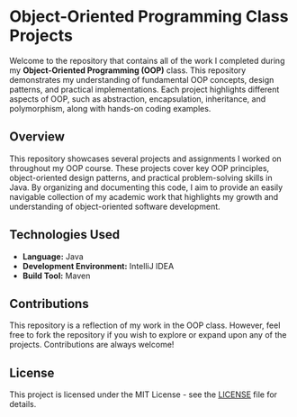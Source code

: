 
# Object-Oriented Programming Class Projects

Welcome to the repository that contains all of the work I completed during my **Object-Oriented Programming (OOP)** class. This repository demonstrates my understanding of fundamental OOP concepts, design patterns, and practical implementations. Each project highlights different aspects of OOP, such as abstraction, encapsulation, inheritance, and polymorphism, along with hands-on coding examples.


## Overview

This repository showcases several projects and assignments I worked on throughout my OOP course. These projects cover key OOP principles, object-oriented design patterns, and practical problem-solving skills in Java. By organizing and documenting this code, I aim to provide an easily navigable collection of my academic work that highlights my growth and understanding of object-oriented software development.

## Technologies Used

- **Language:** Java
- **Development Environment:** IntelliJ IDEA
- **Build Tool:** Maven 

## Contributions

This repository is a reflection of my work in the OOP class. However, feel free to fork the repository if you wish to explore or expand upon any of the projects. Contributions are always welcome!

## License

This project is licensed under the MIT License - see the [LICENSE](LICENSE) file for details.

